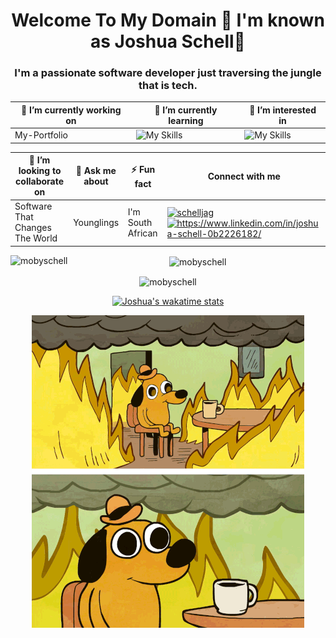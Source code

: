 
<h1 align="center">Welcome To My Domain 🫡 I'm known as Joshua Schell🐚</h1>
<h3 align="center">I'm a passionate software developer just traversing the jungle that is tech.</h3>

<div align="center">
  
| 🔭 I’m currently working on   | 🌱 I’m currently learning | 👀 I’m interested in |
| -------- | ------- | ------- |
| My-Portfolio  | ![My Skills](https://skillicons.dev/icons?i=react,git,github,tailwindcss,figma)   | ![My Skills](https://skillicons.dev/icons?i=flutter,mongodb,nodejs) |

| 👯 I’m looking to collaborate on  | 💬 Ask me about | ⚡ Fun fact | Connect with me |
| -------- | ------- | ------- | ------- | 
| Software That Changes The World | Younglings | I'm South African | <a href="https://twitter.com/schelljag" target="blank"><img align="center" src="https://raw.githubusercontent.com/rahuldkjain/github-profile-readme-generator/master/src/images/icons/Social/twitter.svg" alt="schelljag" height="30" width="40" /></a> <a href="https://linkedin.com/in/https://www.linkedin.com/in/joshua-schell-0b2226182/" target="blank"><img align="center" src="https://raw.githubusercontent.com/rahuldkjain/github-profile-readme-generator/master/src/images/icons/Social/linked-in-alt.svg" alt="https://www.linkedin.com/in/joshua-schell-0b2226182/" height="30" width="40" /></a> |

</div>
<div align="center">


<p><img align="left" src="https://github-readme-stats.vercel.app/api/top-langs?username=mobyschell&show_icons=true&locale=en&layout=compact" alt="mobyschell" /></p>

<p>&nbsp;<img align="center" src="https://github-readme-stats.vercel.app/api?username=mobyschell&show_icons=true&locale=en" alt="mobyschell" /></p>

<p><img align="center" src="https://github-readme-streak-stats.herokuapp.com/?user=mobyschell&" alt="mobyschell" /></p>

[![Joshua's wakatime stats](https://github-readme-stats.vercel.app/api/wakatime?username=mobyschell)](https://github.com/mobyschell/github-readme-stats)


<img alt="coding how it's done" src="https://github.com/MobySchell/MobySchell/blob/master/github/this is fine.gif" />

  
</div>
